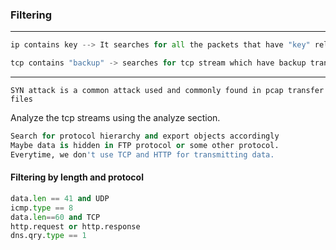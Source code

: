 ### Filtering

---

```py
ip contains key --> It searches for all the packets that have "key" related things in them. It could be a file .zip .txt anything
```

```py
tcp contains "backup" -> searches for tcp stream which have backup transfer going on or all the packet transfers having backup string in it.
```

---

`SYN attack is a common attack used and commonly found in pcap transfer files`

Analyze the tcp streams using the analyze section.

```py
Search for protocol hierarchy and export objects accordingly 
Maybe data is hidden in FTP protocol or some other protocol.
Everytime, we don't use TCP and HTTP for transmitting data.
```

#### Filtering by length and protocol

```py
data.len == 41 and UDP
icmp.type == 8
data.len==60 and TCP
http.request or http.response
dns.qry.type == 1
```


